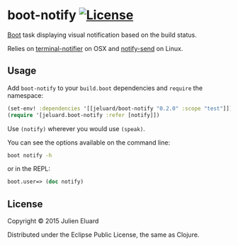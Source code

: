# boot-notify [![License](http://img.shields.io/badge/license-EPL-blue.svg?style=flat)](https://www.eclipse.org/legal/epl-v10.html)

[Boot](https://github.com/boot-clj/boot) task displaying visual notification based on the build status.

Relies on [terminal-notifier](https://github.com/alloy/terminal-notifier) on OSX and [notify-send](http://manpages.ubuntu.com/manpages/gutsy/man1/notify-send.1.html) on Linux.

## Usage

Add `boot-notify` to your `build.boot` dependencies and `require` the namespace:

```clj
(set-env! :dependencies '[[jeluard/boot-notify "0.2.0" :scope "test"]])
(require '[jeluard.boot-notify :refer [notify]])
```

Use `(notify)` wherever you would use `(speak)`.

You can see the options available on the command line:

```bash
boot notify -h
```

or in the REPL:

```clj
boot.user=> (doc notify)
```

## License

Copyright © 2015 Julien Eluard

Distributed under the Eclipse Public License, the same as Clojure.

